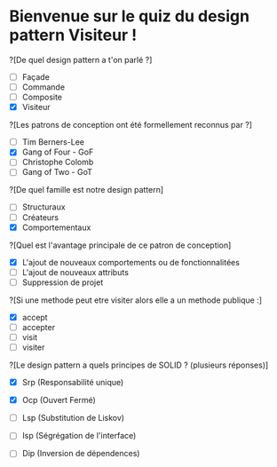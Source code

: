 # Bienvenue sur le quiz du design pattern Visiteur !
?[De quel design pattern a t'on parlé ?]
-[ ] Façade
-[ ] Commande
-[ ] Composite
-[x] Visiteur

?[Les patrons de conception ont été formellement reconnus par ?]
-[ ] Tim Berners-Lee
-[x] Gang of Four - GoF
-[ ] Christophe Colomb
-[ ] Gang of Two - GoT

?[De quel famille est notre design pattern]
-[ ] Structuraux 
-[ ] Créateurs
-[x] Comportementaux 

?[Quel est l'avantage principale de ce patron de conception]
-[x] L'ajout de nouveaux comportements ou de fonctionnalitées 
-[ ] L'ajout de nouveaux attributs
-[ ] Suppression de projet

?[Si une methode peut etre visiter alors elle a un methode publique :]
-[x] accept
-[ ] accepter
-[ ] visit
-[ ] visiter

?[Le design pattern a quels principes de SOLID ? (plusieurs réponses)]
-[x] Srp (Responsabilité unique)
-[x] Ocp (Ouvert Fermé)
-[ ] Lsp (Substitution de Liskov)
-[ ] Isp (Ségrégation de l'interface)
-[ ] Dip (Inversion de dépendences)




```
